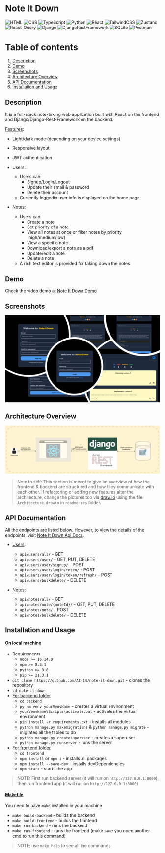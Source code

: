 # Note It Down
![HTML](https://img.shields.io/badge/-HTML-gray?style=flat&logo=html5)
![CSS](https://img.shields.io/badge/-CSS-1fb30e?style=flat&logo=css3)
![TypeScript](https://img.shields.io/badge/-TypeScript-black?style=flat&logo=typescript)
![Python](https://img.shields.io/badge/-Python-black?style=flat&logo=python)
![React](https://img.shields.io/badge/-React-black?style=flat&logo=react)
![TailwindCSS](https://img.shields.io/badge/-TailwindCSS-566be8?style=flat&logo=tailwindcss)
![Zustand](https://img.shields.io/badge/-Zustand-566be8?style=flat&logo=zustand)
![React-Query](https://img.shields.io/badge/-React%20Query-f2cbde?style=flat&logo=reactquery)
![Django](https://img.shields.io/badge/-Django-9ef0b4?style=flat&logo=django&logoColor=darkgreen)
![DjangoRestFramework](https://img.shields.io/badge/-Django%20Rest%20Framework-9ef0b4?style=flat)
![SQLite](https://img.shields.io/badge/-SQLite-white?style=flat&logo=sqlite&logoColor=blue)
![Postman](https://img.shields.io/badge/-Postman-black?style=flat&logo=postman&logoColor=orange)

# Table of contents
1. [Description](#description)
2. [Demo](#demo)
3. [Screenshots](#screenshots)
4. [Architecture Overview](#architecture-overview)
5. [API Documentation](#api-documentation)
6. [Installation and Usage](#installation-usage)

## Description <a name="description"></a>
It is a full-stack note-taking web application built with React on the frontend and Django/Django-Rest-Framework on the backend.

<ins>Features</ins>:
- Light/dark mode (depending on your device settings)
- Responsive layout
- JWT authentication
- Users:
  - Users can:
    - Signup/Login/Logout
    - Update their email & password
    - Delete their account
  - Currently loggedin user info is displayed on the home page
  
- Notes:
  - Users can:
    - Create a note
    - Set priority of a note
    - View all notes at once or filter notes by priority (high/medium/low)
    - View a specific note
    - Download/export a note as a pdf
    - Update/edit a note
    - Delete a note
  - A rich text editor is provided for taking down the notes

## Demo <a name="demo"></a>
Check the video demo at [Note It Down Demo](https://youtu.be/ME37aFqTa20)

## Screenshots <a name="screenshots"></a>
![](readme-res//Screenshots.png)

## Architecture Overview <a name="architecture-overview"></a>
![](readme-res//Architecture.png)
> Note to self: This section is meant to give an overview of how the frontend & backend are structured and how they communicate with each other. If refactoring or adding new features alter the architecture, change the pictures too via [draw.io](https://draw.io/) using the file `Architecture.drawio` in `readme-res` folder.

## API Documentation <a name="api-documentation"></a>
All  the endpoints are listed below. However, to view the details of the endpoints, visit [Note It Down Api Docs](https://documenter.getpostman.com/view/25138891/2s8Z73xqLn).

- <ins>Users</ins>:
  - `api/users/all/` - GET
  - `api/users/user/` - GET, PUT, DELETE
  - `api/users/user/signup/` - POST
  - `api/users/user/login/token/` - POST
  - `api/users/user/login/token/refresh/` - POST
  - `api/users/bulkdelete/` - DELETE

- <ins>Notes</ins>:
  - `api/notes/all/` - GET
  - `api/notes/note/{noteId}/` - GET, PUT, DELETE 
  - `api/notes/note/` - POST
  - `api/notes/bulkdelete/` - DELETE

## Installation and Usage <a name="installation-usage"></a>
#### <ins>**On local machine**</ins>
- Requirements:
  - `node >= 16.14.0`
  - `npm >= 8.3.1`
  - `python >= 3.8`
  - `pip >= 21.3.1`
- `git clone https://github.com/AI-14/note-it-down.git` - clones the repository
- `cd note-it-down`
- <ins>For backend folder</ins>
  - `cd backend`
  - `py -m venv yourVenvName` - creates a virtual environment
  - `yourVenvName\Scripts\activate.bat` - activates the virtual environment
  - `pip install -r requirements.txt` - installs all modules
  - `python manage.py makemigrations` & `python manage.py migrate` - migrates all the tables to db
  - `python manage.py createsuperuser` - creates a superuser
  - `python manage.py runserver` - runs the server
- <ins>For frontend folder</ins>
  - `cd frontend`
  - `npm install` or `npm i` - installs all packages
  - `npm install --save-dev` - installs devDependencies 
  - `npm start` - starts the app
> NOTE: First run backend server (it will run on `http://127.0.0.1:8000`), then run frontend app (it will run on `http://127.0.0.1:3000`)

#### <ins>**Makefile**</ins>
You need to have `make` installed in your machine
- `make build-backend` - builds the backend
- `make build-frontend` - builds the frontend
- `make run-backend` - runs the backend
- `make run-frontend` - runs the frontend (make sure you open another cmd to run this command)
> NOTE: use `make help` to see all the commands

